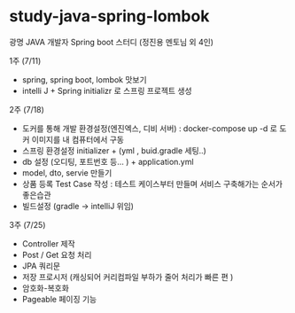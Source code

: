 # study-java-spring-lombok

광명 JAVA 개발자 Spring boot 스터디
(정진용 멘토님 외 4인)

1주 (7/11)
- spring, spring boot, lombok 맛보기
- intelli J + Spring initializr 로 스프링 프로젝트 생성


2주 (7/18)
- 도커를 통해 개발 환경설정(엔진엑스, 디비 서버) : docker-compose up -d 로 도커 이미지를 내 컴퓨터에서 구동
- 스프링 환경설정 initializer +  (yml , buid.gradle 세팅..)
- db 설정 (오디팅, 포트번호 등… ) + application.yml
- model, dto, servie 만들기
- 상품 등록 Test Case 작성 : 테스트 케이스부터 만들며 서비스 구축해가는 순서가 좋은습관
- 빌드설정 (gradle -> intelliJ 위임)

3주 (7/25)
- Controller 제작
- Post / Get 요청 처리
- JPA 쿼리문
- 저장 프로시저 (캐싱되어 커리컴파일 부하가 줄어 처리가 빠른 편 )
- 암호화-복호화 
- Pageable 페이징 기능

